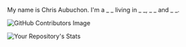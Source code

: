 My name is Chris Aubuchon. I'm a _ _ living in _ _, _ _ and _ _.

![GitHub Contributors Image](https://contrib.rocks/image?repo=caubuchon/FLEET-FE)

![Your Repository's Stats](https://github-readme-stats.vercel.app/api?username=caubuchon&show_icons=true)

<!--
**caubuchon/caubuchon** is a ✨ _special_ ✨ repository because its `README.md` (this file) appears on your GitHub profile.

Here are some ideas to get you started:

- 🔭 I’m currently working on ...
- 🌱 I’m currently learning ...
- 👯 I’m looking to collaborate on ...
- 🤔 I’m looking for help with ...
- 💬 Ask me about ...
- 📫 How to reach me: ...
- 😄 Pronouns: ...
- ⚡ Fun fact: ...
-->
